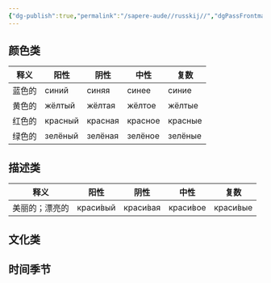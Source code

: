 ```yaml
---
{"dg-publish":true,"permalink":"/sapere-aude//russkij//","dgPassFrontmatter":true}
---
```


## 颜色类

| 释义  | 阳性      | 阴性      | 中性      | 复数      |
| :-: | ------- | ------- | ------- | ------- |
| 蓝色的 | синий   | синяя   | синее   | синие   |
| 黄色的 | жёлтый  | жёлтая  | жёлтое  | жёлтые  |
| 红色的 | красный | красная | красное | красные |
| 绿色的 | зелёный | зелёная | зелёное | зелёные |


## 描述类
|   释义    | 阳性        | 阴性        | 中性        | 复数        |
| :-----: | --------- | --------- | --------- | --------- |
| 美丽的；漂亮的 | краси́вый | краси́вая | краси́вое | краси́вые |

## 文化类


## 时间季节



